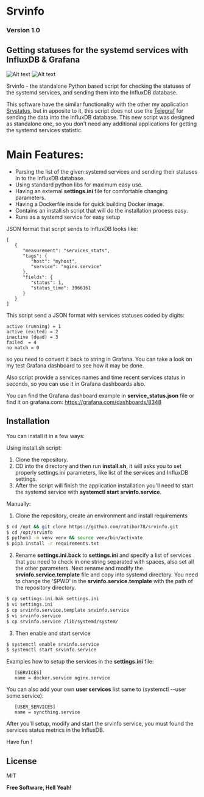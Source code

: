 # Srvinfo

### Version 1.0

## Getting statuses for the systemd services with InfluxDB & Grafana

![Alt text](https://github.com/ratibor78/servicestat/blob/master/services_grafana.png?raw=true "Grafana dashboard example")
![Alt text](https://github.com/ratibor78/servicestat/blob/master/services_grafana1.png?raw=true "Grafana dashboard example")

Srvinfo - the standalone Python based script for checking the statuses of the systemd services, and sending them into the InfluxDB database.

This software have the similar functionality with the other my application [Srvstatus](https://github.com/ratibor78/srvstatus), but in apposite to it,
this script does not use the [Telegraf](https://www.influxdata.com/time-series-platform/telegraf/) for sending the data into the InfluxDB database.
This new script was designed as standalone one, so you don't need any additional applications for getting the systemd services statistic.

# Main Features:

- Parsing the list of the given systemd services and sending their statuses in to the InfluxDB database.
- Using standard python libs for maximum easy use.
- Having an external **settings.ini** file for comfortable changing parameters.
- Having a Dockerfile inside for quick building Docker image.
- Contains an install.sh script that will do the installation process easy.
- Runs as a systemd service for easy setup

JSON format that script sends to InfluxDB looks like:

```
[
   {
      "measurement": "services_stats",
      "tags": {
         "host": "myhost",
         "service": "nginx.service"
      },
      "fields": {
         "status": 1,
         "status_time": 3966161
      }
   }
]
```

This script send a JSON format with services statuses coded by digits:
```
active (running) = 1
active (exited) = 2
inactive (dead) = 3
failed  = 4
no match = 0
```  
so you need to convert it back to string in Grafana.
You can take a look on my test Grafana dashboard to see how it may be done.

Also script provide a services names and time recent services status in seconds,
so you can use it in Grafana dashboards also.

You can find the Grafana dashboard example in **service_status.json** file or find it on grafana.com: https://grafana.com/dashboards/8348

## Installation
You can install it in a few ways:

Using install.sh script:
1) Clone the repository.
2) CD into the directory and then run **install.sh**, it will asks you to set properly settings.ini parameters, like list of the services and InfluxDB settings.  
3) After the script will finish the application installation you'll need to start the systemd service with **systemctl start srvinfo.service**.

Manually:

1) Clone the repository, create an environment and install requirements
```sh
$ cd /opt && git clone https://github.com/ratibor78/srvinfo.git
$ cd /opt/srvinfo
$ python3 -m venv venv && source venv/bin/activate
$ pip3 install -r requirements.txt
```
2) Rename **settings.ini.back** to **settings.ini** and specify a list of services that you need to check in one string
separated with spaces, also set all the other parameters.
Next rename and modify the **srvinfo.service.template** file and copy into systemd directory. You need tp change the '$PWD'
in the **srvinfo.service.template** with the path of the repository directory.

```sh
$ cp settings.ini.bak settings.ini
$ vi settings.ini
$ cp srvinfo.service.template srvinfo.service
$ vi srvinfo.service
$ cp srvinfo.service /lib/systemd/system/
```
3) Then enable and start service
```sh
$ systemctl enable srvinfo.service
$ systemctl start srvinfo.service
```

Examples how to setup the services in the **settings.ini** file:
```
   [SERVICES]
   name = docker.service nginx.service
```
  You can also add your own **user services** list same to (systemctl --user some.service):

```
   [USER_SERVICES]
   name = syncthing.service
```

After you'll setup, modify and start the srvinfo service, you must found the services status metrics in the InfluxDB.

Have fun !

License
----

MIT

**Free Software, Hell Yeah!**
